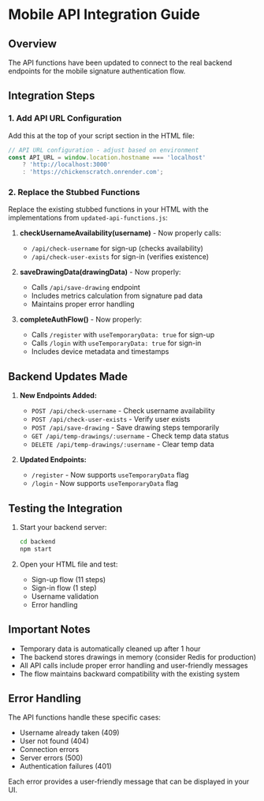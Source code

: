 # Mobile API Integration Guide

## Overview
The API functions have been updated to connect to the real backend endpoints for the mobile signature authentication flow.

## Integration Steps

### 1. Add API URL Configuration
Add this at the top of your script section in the HTML file:

```javascript
// API URL configuration - adjust based on environment
const API_URL = window.location.hostname === 'localhost' 
    ? 'http://localhost:3000' 
    : 'https://chickenscratch.onrender.com';
```

### 2. Replace the Stubbed Functions

Replace the existing stubbed functions in your HTML with the implementations from `updated-api-functions.js`:

1. **checkUsernameAvailability(username)** - Now properly calls:
   - `/api/check-username` for sign-up (checks availability)
   - `/api/check-user-exists` for sign-in (verifies existence)

2. **saveDrawingData(drawingData)** - Now properly:
   - Calls `/api/save-drawing` endpoint
   - Includes metrics calculation from signature pad data
   - Maintains proper error handling

3. **completeAuthFlow()** - Now properly:
   - Calls `/register` with `useTemporaryData: true` for sign-up
   - Calls `/login` with `useTemporaryData: true` for sign-in
   - Includes device metadata and timestamps

## Backend Updates Made

1. **New Endpoints Added:**
   - `POST /api/check-username` - Check username availability
   - `POST /api/check-user-exists` - Verify user exists
   - `POST /api/save-drawing` - Save drawing steps temporarily
   - `GET /api/temp-drawings/:username` - Check temp data status
   - `DELETE /api/temp-drawings/:username` - Clear temp data

2. **Updated Endpoints:**
   - `/register` - Now supports `useTemporaryData` flag
   - `/login` - Now supports `useTemporaryData` flag

## Testing the Integration

1. Start your backend server:
   ```bash
   cd backend
   npm start
   ```

2. Open your HTML file and test:
   - Sign-up flow (11 steps)
   - Sign-in flow (1 step)
   - Username validation
   - Error handling

## Important Notes

- Temporary data is automatically cleaned up after 1 hour
- The backend stores drawings in memory (consider Redis for production)
- All API calls include proper error handling and user-friendly messages
- The flow maintains backward compatibility with the existing system

## Error Handling

The API functions handle these specific cases:
- Username already taken (409)
- User not found (404)
- Connection errors
- Server errors (500)
- Authentication failures (401)

Each error provides a user-friendly message that can be displayed in your UI.